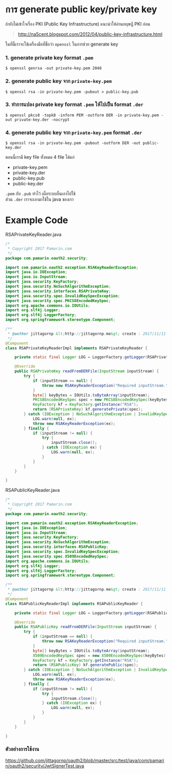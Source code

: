 # การ generate public key/private key

ถ้ายังไม่เข้าใจเรื่อง PKI (Public Key Infrastructure) แนะนำให้อ่านทฤษฎี PKI ก่อน

> http://na5cent.blogspot.com/2012/04/public-key-infrastructure.html  

ในที่นี้เราจะใช้เครื่องมือที่ชื่อว่า `openssl` ในการช่วย generate key  

### 1. generate private key format `.pem`

```shell
$ openssl genrsa -out private-key.pem 2048
```

### 2. generate public key จาก `private-key.pem`

```shell
$ openssl rsa -in private-key.pem -pubout > public-key.pub
```

### 3. ทำการแปลง private key format `.pem` ให้ไปเป็น format `.der` 

```shell
$ openssl pkcs8 -topk8 -inform PEM -outform DER -in private-key.pem -out private-key.der -nocrypt
```

### 4. generate public key จาก `private-key.pem` format `.der`
```shell
$ openssl rsa -in private-key.pem -pubout -outform DER -out public-key.der
```

ตอนนี้เรามี key file ทั้งหมด 4 file ได้แก่

- private-key.pem
- private-key.der
- public-key.pub
- public-key.der
  
  
`.pem` กับ `.pub` ทำไว้ เผื่อระบบอื่นเอาไปใช้  
ส่วน `.der` เราจะเอามาใช้ใน java ของเรา

# Example Code
RSAPrivateKeyReader.java
```java
/*
 * Copyright 2017 Pamarin.com
 */
package com.pamarin.oauth2.security;

import com.pamarin.oauth2.exception.RSAKeyReaderException;
import java.io.IOException;
import java.io.InputStream;
import java.security.KeyFactory;
import java.security.NoSuchAlgorithmException;
import java.security.interfaces.RSAPrivateKey;
import java.security.spec.InvalidKeySpecException;
import java.security.spec.PKCS8EncodedKeySpec;
import org.apache.commons.io.IOUtils;
import org.slf4j.Logger;
import org.slf4j.LoggerFactory;
import org.springframework.stereotype.Component;

/**
 * @author jittagornp &lt;http://jittagornp.me&gt; create : 2017/11/11
 */
@Component
class RSAPrivateKeyReaderImpl implements RSAPrivateKeyReader {

    private static final Logger LOG = LoggerFactory.getLogger(RSAPrivateKeyReaderImpl.class);

    @Override
    public RSAPrivateKey readFromDERFile(InputStream inputStream) {
        try {
            if (inputStream == null) {
                throw new RSAKeyReaderException("Required inputStream.");
            }
            byte[] keyBytes = IOUtils.toByteArray(inputStream);
            PKCS8EncodedKeySpec spec = new PKCS8EncodedKeySpec(keyBytes);
            KeyFactory kf = KeyFactory.getInstance("RSA");
            return (RSAPrivateKey) kf.generatePrivate(spec);
        } catch (IOException | NoSuchAlgorithmException | InvalidKeySpecException ex) {
            LOG.warn(null, ex);
            throw new RSAKeyReaderException(ex);
        } finally {
            if (inputStream != null) {
                try {
                    inputStream.close();
                } catch (IOException ex) {
                    LOG.warn(null, ex);
                }
            }
        }
    }

}
```
RSAPublicKeyReader.java
```java
/*
 * Copyright 2017 Pamarin.com
 */
package com.pamarin.oauth2.security;

import com.pamarin.oauth2.exception.RSAKeyReaderException;
import java.io.IOException;
import java.io.InputStream;
import java.security.KeyFactory;
import java.security.NoSuchAlgorithmException;
import java.security.interfaces.RSAPublicKey;
import java.security.spec.InvalidKeySpecException;
import java.security.spec.X509EncodedKeySpec;
import org.apache.commons.io.IOUtils;
import org.slf4j.Logger;
import org.slf4j.LoggerFactory;
import org.springframework.stereotype.Component;

/**
 * @author jittagornp &lt;http://jittagornp.me&gt; create : 2017/11/11
 */
@Component
class RSAPublicKeyReaderImpl implements RSAPublicKeyReader {

    private static final Logger LOG = LoggerFactory.getLogger(RSAPublicKeyReaderImpl.class);

    @Override
    public RSAPublicKey readFromDERFile(InputStream inputStream) {
        try {
            if (inputStream == null) {
                throw new RSAKeyReaderException("Required inputStream.");
            }
            byte[] keyBytes = IOUtils.toByteArray(inputStream);
            X509EncodedKeySpec spec = new X509EncodedKeySpec(keyBytes);
            KeyFactory kf = KeyFactory.getInstance("RSA");
            return (RSAPublicKey) kf.generatePublic(spec);
        } catch (IOException | NoSuchAlgorithmException | InvalidKeySpecException ex) {
            LOG.warn(null, ex);
            throw new RSAKeyReaderException(ex);
        } finally {
            if (inputStream != null) {
                try {
                    inputStream.close();
                } catch (IOException ex) {
                    LOG.warn(null, ex);
                }
            }
        }
    }

}
```
### ตัวอย่างการใช้งาน

https://github.com/jittagornp/oauth2/blob/master/src/test/java/com/pamarin/oauth2/security/JwtSignerTest.java  
